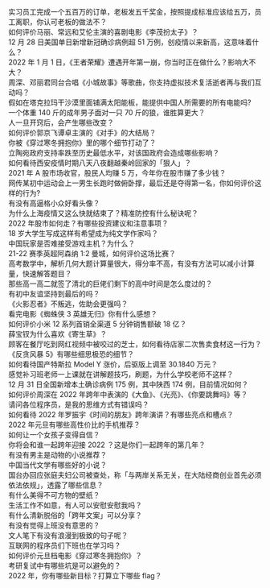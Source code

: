 实习员工完成一个五百万的订单，老板发五千奖金，按照提成标准应该给五万，员工离职，你认可老板的做法不？  
如何评价马丽、常远和艾伦主演的喜剧电影《李茂扮太子》？  
12 月 28 日美国单日新增新冠确诊病例超 51 万例，创疫情以来新高，这意味着什么？  
2022 年 1 月 1 日，《王者荣耀》遭遇开年第一崩，你当时正在做什么？影响大不大？  
周深、邓丽君同台合唱《小城故事》等歌曲，你支持虚拟技术复活逝者再与我们互动吗？  
假如在塔克拉玛干沙漠里面铺满太阳能板，能提供中国人所需要的所有电能吗?  
一个体重 140 斤的成年男子面对一只 70 斤的狼，谁胜算更大？  
人一旦开窍后，会产生哪些改变？  
如何评价郭京飞谭卓主演的《对手》的大结局？  
你被《穿过寒冬拥抱你》里的哪个细节打动了？  
立陶宛政府支持率跌至历史最低水平，对该国政府会造成哪些影响？  
如何看待西安疫情时期八天八夜翻越秦岭回家的「狠人」？  
2021 年 A 股市场收官，股民人均赚 5 万，今年你在股市赚了多少钱？  
网传某初中运动会上一男生长跑时做俯卧撑，最后还是夺得第一名，你如何评价这样的行为?  
有没有高逼格小众好看头像？  
为什么上海疫情又这么快就结束了？精准防控有什么秘诀呢？  
2022 年股市如何走？有哪些投资建议和注意事项？  
18 岁大学生写成这样有希望成为纯文学作家吗？  
中国玩家是否难接受游戏主机？为什么？  
21-22 赛季英超阿森纳 1:2 曼城，如何评价这场比赛？  
高考数学中，解析几何大题计算量很大，得分率不高，有没有方法可以减小计算量，快速解答题目？  
那些高一高二就签了清北的巨佬们剩下的高中时间是怎么度过的？  
有初中友谊坚持到最后的吗？  
《火影忍者》不叛逃，佐助会更强吗？  
看完电影《蜘蛛侠 3 英雄无归》你有什么感想？  
如何评价小米 12 系列首销全渠道 5 分钟销售额破 18 亿？  
薛宝钗为什么喜欢《寄生草》？  
顾客在餐厅吃到网红视频中被咬过的芝士，如何看待店家二次售卖食材这一行为？  
《反贪风暴 5》有哪些细思极恐的细节？  
如何看待国产特斯拉 Model Y 涨价，后驱版上调至 30.1840 万元？  
感觉补习班老师一上课就在讲解题技巧，刷题，为什么学校老师不这样？  
12 月 31 日全国新增本土确诊病例 175 例，其中陕西  174 例，目前情况如何？  
如何评价周深在 2022 年跨年中表演的《大鱼》、《光亮》、《你要跳舞吗》等？  
请问各位程序员，是我的思维方式有错误吗？  
如何看待 2022 年罗振宇《时间的朋友》跨年演讲？有哪些亮点和槽点？  
2022 年元旦有哪些高性价比的手机推荐？  
如何让一个女孩子变得自信？  
你将会和谁一起跨年迎接 2022 ？这是你们一起跨年的第几年？  
有没有男主是动物的小说推荐？  
中国当代文学有哪些好的小说？  
国台办回应张庭夫妇公司被查处，称「与两岸关系无关，在大陆经商创业首先必须依法依规」，透露了哪些信息？  
有什么美得不可方物的壁纸？  
生活工作不如意，有人可以安慰安慰我吗？  
有什么清新脱俗的「跨年文案」可以分享？  
有没有觉得上班没有意思的？  
文人笔下有没有浪漫到极致的句子呢？  
互联网的程序员们下班也在学习吗？  
如何评价元旦档电影《穿过寒冬拥抱你》？  
考研复试中有哪些坑是可以避免的？  
2022 年，你有哪些新目标？打算立下哪些 flag？  
